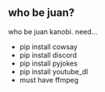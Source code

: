 
 who be juan?
---
who be juan kanobi.
need...
- pip install cowsay 
- pip install discord 
- pip install pyjokes
- pip install youtube_dl  
- must have ffmpeg
